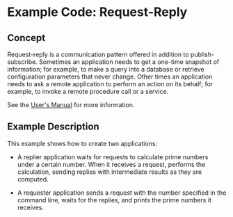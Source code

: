 # Example Code: Request-Reply

## Concept

Request-reply is a communication pattern offered in addition to
publish-subscribe.  Sometimes an application needs to get a one-time snapshot
of information; for example, to make a query into a database or retrieve
configuration parameters that never change. Other times an application needs to
ask a remote application to perform an action on its behalf; for example, to
invoke a remote procedure call or a service.

See the [User's Manual](https://community.rti.com/static/documentation/connext-dds/6.1.0/doc/manuals/connext_dds_professional/users_manual/index.htm#users_manual/RequestReplyOverview.htm)
for more information.

## Example Description

This example shows how to create two applications:

-   A replier application waits for requests to calculate prime numbers under
    a certain number. When it receives a request, performs the calculation,
    sending replies with intermediate results as they are computed.

-   A requester application sends a request with the number specified in the
    command line, waits for the replies, and prints the prime numbers it
    receives.
